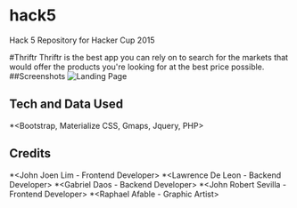 # hack5
Hack 5 Repository for Hacker Cup 2015

#Thriftr
Thriftr is the best app you can rely on to search for the markets that would offer the products you're looking for at the best price possible.
#‪#‎Screenshots‬
![Landing Page](http://i.imgur.com/FqbFbUl.png)
## Tech and Data Used
*<Bootstrap, Materialize CSS, Gmaps, Jquery, PHP>
## Credits
*<John Joen Lim - Frontend Developer>
*<Lawrence De Leon - Backend Developer>
*<Gabriel Daos - Backend Developer>
*<John Robert Sevilla - Frontend Developer>
*<Raphael Afable - Graphic Artist>
